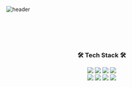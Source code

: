 ![header](https://capsule-render.vercel.app/api?type=rect&color=73ffb3&height=300&text=HOON&fontSize=90&fontColor=5d432c)


<br />
<div align="center">
  
  <br /><br />
  <h3>🛠 Tech Stack 🛠</h3>
  <div class="stack">
    <a href="#"><img src="https://img.shields.io/badge/Vue.js-4FC08D?style=flat&logo=vue-dot-js&logoColor=white"/></a>
    <a href="#"><img src="https://img.shields.io/badge/React-61DAFB?style=flat&logo=React&logoColor=white"/></a>
    <a href="#"><img src="https://img.shields.io/badge/Python-3766AB?style=flat&logo=Python&logoColor=white"/></a>
    <a href="#"><img src="https://img.shields.io/badge/Django-092E20?style=flat-square&logo=Django&logoColor=white"/></a>
    <br />
    <a href="#"><img src="https://img.shields.io/badge/MySQL-4479A1?style=flat&logo=MySQL&logoColor=white"/></a>
    <a href="#"><img src="https://img.shields.io/badge/PostgreSQL-4169E1?style=flat&logo=PostgreSQL&logoColor=white"/></a>
    <a href="#"><img src="https://img.shields.io/badge/Docker-2496ED?style=flat&logo=Docker&logoColor=white"/></a>
    <a href="#"><img src="https://img.shields.io/badge/Git-F05032?style=flat&logo=Git&logoColor=white"/></a>
  </div>
</div>
